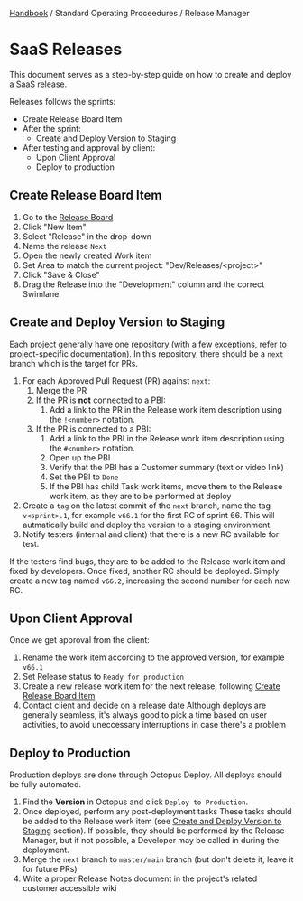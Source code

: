 [Handbook](../../README.md) / Standard Operating Proceedures / Release Manager

# SaaS Releases

This document serves as a step-by-step guide on how to create and deploy a SaaS release.

Releases follows the sprints:

- Create Release Board Item
- After the sprint:
  - Create and Deploy Version to Staging
- After testing and approval by client:
  - Upon Client Approval
  - Deploy to production

## Create Release Board Item

1. Go to the [Release Board](https://dev.azure.com/distancify/Dev/_boards/board/t/Releases)
2. Click "New Item"
3. Select "Release" in the drop-down
4. Name the release `Next`
5. Open the newly created Work item
6. Set Area to match the current project: "Dev/Releases/&lt;project&gt;"
7. Click "Save & Close"
8. Drag the Release into the "Development" column and the correct Swimlane

## Create and Deploy Version to Staging

Each project generally have one repository (with a few exceptions, refer to project-specific documentation). In this repository, there should be a `next` branch which is the target for PRs.

1. For each Approved Pull Request (PR) against `next`:
   1. Merge the PR
   2. If the PR is **not** connected to a PBI:
      1. Add a link to the PR in the Release work item description using the `!<number>` notation.
   2. If the PR is connected to a PBI:
      1. Add a link to the PBI in the Release work item description using the `#<number>` notation.
      2. Open up the PBI
      3. Verify that the PBI has a Customer summary (text or video link)
      4. Set the PBI to `Done`
      5. If the PBI has child Task work items, move them to the Release work item, as they are to be performed at deploy
3. Create a `tag` on the latest commit of the `next` branch, name the tag `v<sprint>.1`, for example `v66.1` for the first RC of sprint 66.
   This will autmatically build and deploy the version to a staging environment.
4. Notify testers (internal and client) that there is a new RC available for test.

If the testers find bugs, they are to be added to the Release work item and fixed by developers. Once fixed, another RC should be deployed. Simply create a new tag named `v66.2`, increasing the second number for each new RC.

## Upon Client Approval

Once we get approval from the client:

1. Rename the work item according to the approved version, for example `v66.1`
2. Set Release status to `Ready for production`
3. Create a new release work item for the next release, following [Create Release Board Item](#create-release-board-item)
4. Contact client and decide on a release date
   Although deploys are generally seamless, it's always good to pick a time based on user activities, to avoid uneccessary interruptions in case there's a problem

## Deploy to Production

Production deploys are done through Octopus Deploy. All deploys should be fully automated.

1. Find the **Version** in Octopus and click `Deploy to Production`.
2. Once deployed, perform any post-deployment tasks
   These tasks should be added to the Release work item (see [Create and Deploy Version to Staging](create-and-deploy-version-to-staging) section). If possible, they should be performed by the Release Manager, but if not possible, a Developer may be called in during the deployment.
3. Merge the `next` branch to `master/main` branch (but don't delete it, leave it for future PRs)
4. Write a proper Release Notes document in the project's related customer accessible wiki

